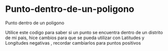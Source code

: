 # Punto-dentro-de-un-poligono
Punto dentro de un poligono 

Utilice este codigo para saber si un punto se encuentra dentro de un distrito de mi pais, hice cambios para que se pueda utilizar con Latitudes y Longitudes negativas , recordar cambiarlos para puntos positivos
